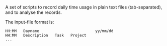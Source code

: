 A set of scripts to record daily time usage in plain text files (tab-separated), and to analyse the records.

The input-file format is:

    HH:MM   Dayname                         yy/mm/dd
    HH:MM   Description   Task   Project
    ...

